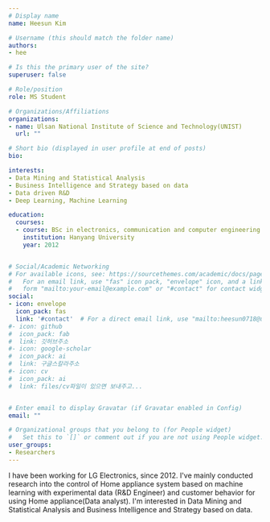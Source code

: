 ```yaml
---
# Display name
name: Heesun Kim

# Username (this should match the folder name)
authors: 
- hee

# Is this the primary user of the site?
superuser: false

# Role/position
role: MS Student 

# Organizations/Affiliations
organizations:
- name: Ulsan National Institute of Science and Technology(UNIST)
  url: ""

# Short bio (displayed in user profile at end of posts)
bio: 

interests:
- Data Mining and Statistical Analysis
- Business Intelligence and Strategy based on data
- Data driven R&D
- Deep Learning, Machine Learning

education:
  courses:
  - course: BSc in electronics, communication and computer engineering
    institution: Hanyang University
    year: 2012


# Social/Academic Networking
# For available icons, see: https://sourcethemes.com/academic/docs/page-builder/#icons
#   For an email link, use "fas" icon pack, "envelope" icon, and a link in the
#   form "mailto:your-email@example.com" or "#contact" for contact widget.
social:
- icon: envelope
  icon_pack: fas
  link: '#contact'  # For a direct email link, use "mailto:heesun0718@unist.ac.kr".
#- icon: github
#  icon_pack: fab
#  link: 깃허브주소
#- icon: google-scholar
#  icon_pack: ai
#  link: 구글스칼라주소
#- icon: cv
#  icon_pack: ai
#  link: files/cv파일이 있으면 보내주고...


# Enter email to display Gravatar (if Gravatar enabled in Config)
email: ""

# Organizational groups that you belong to (for People widget)
#   Set this to `[]` or comment out if you are not using People widget.
user_groups:
- Researchers
---
```


I have been working for LG Electronics, since 2012. 
I've mainly conducted research into the control of Home appliance system based on machine learning with experimental data (R&D Engineer)
and customer behavior for using Home appliance(Data analyst).
I'm interested in Data Mining and Statistical Analysis and Business Intelligence and Strategy based on data.




